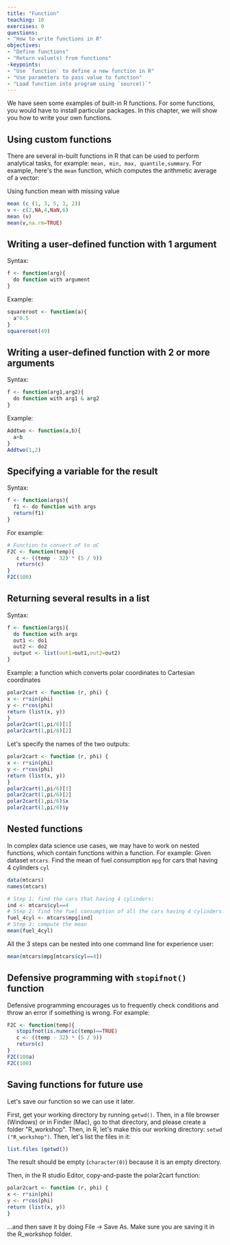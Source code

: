 ```yaml
---
title: "Function"
teaching: 10
exercises: 0
questions:
- "How to write functions in R"
objectives:
- "Define functions"
- "Return value(s) from functions"
-keypoints:
- "Use `function` to define a new function in R"
- "Use parameters to pass value to function"
- "Load function into program using `source()`"
---
```


We have seen some examples of built-in R functions. For some functions, you would have to install particular packages. In this chapter, we will show you how to write your own functions. 

## Using custom functions

There are several in-built functions in R that can be used to perform analytical tasks, for example: `mean, min, max, quantile,summary`.
For example, here's the `mean` function, which computes the arithmetic average of a vector: 

Using function mean with missing value
```r
mean (c (1, 3, 5, 3, 2))
v <- c(2,NA,4,NaN,6)
mean (v)
mean(v,na.rm=TRUE)
```


## Writing a user-defined function with 1 argument
Syntax:

```r
f <- function(arg){
  do function with argument
}
```

Example:

```r
squareroot <- function(a){
  a^0.5
}
squareroot(49)
```
## Writing a user-defined function with 2 or more arguments
Syntax:

```r
f <- function(arg1,arg2){
  do function with arg1 & arg2
}
```

Example:

```r
Addtwo <- function(a,b){
  a+b
}
Addtwo(1,2)
```
## Specifying a variable for the result
Syntax:
```r
f <- function(args){
  f1 <- do function with args
  return(f1)
}
```
For example:
```r
# Function to convert oF to oC
F2C <- function(temp){
   c <- ((temp - 32) * (5 / 9))
   return(c)
}
F2C(100)
```

## Returning several results in a list
Syntax:
```r
f <- function(args){
  do function with args
  out1 <- do1
  out2 <- do2  
  output <- list(out1=out1,out2=out2)
}
```

Example: a function which converts polar coordinates to Cartesian coordinates
```r
polar2cart <- function (r, phi) {
x <- r*sin(phi)
y <- r*cos(phi)
return (list(x, y))
}
polar2cart(1,pi/6)[1] 
polar2cart(1,pi/6)[2] 
```
Let's specify the names of the two outputs:
```r
polar2cart <- function (r, phi) {
x <- r*sin(phi)
y <- r*cos(phi)
return (list(x, y))
}
polar2cart(1,pi/6)[1] 
polar2cart(1,pi/6)[2] 
polar2cart(1,pi/6)$x
polar2cart(1,pi/6)$y 
```

## Nested functions
In complex data science use cases, we may have to work on nested functions, which contain functions within a function.
For example: Given dataset `mtcars`. Find the mean of fuel consumption `mpg` for cars that having 4 cylinders `cyl`

```r
data(mtcars)
names(mtcars)

# Step 1: find the cars that having 4 cylinders:
ind <- mtcars$cyl==4
# Step 2: find the fuel consumption of all the cars having 4 cylinders:
fuel_4cyl <- mtcars$mpg[ind]
# Step 3: compute the mean
mean(fuel_4cyl)
```
All the 3 steps can be nested into one command line for experience user:
```r
mean(mtcars$mpg[mtcars$cyl==4])
```

## Defensive programming with `stopifnot()` function
Defensive programming encourages us to frequently check conditions and throw an error if something is wrong. 
For example:
```r
F2C <- function(temp){
   stopifnot(is.numeric(temp)==TRUE)
   c <- ((temp - 32) * (5 / 9))
   return(c)
}
F2C(100a)
F2C(100)
```
## Saving functions for future use
Let's save our function so we can use it later.

First, get your working directory by running `getwd()`. Then, in a file browser (Windows) or in Finder (Mac), go to that directory, and please create a folder "R_workshop". Then, in R, let's make this our working directory: `setwd ("R_workshop")`. Then, let's list the files in it:

```r
list.files (getwd())
```
The result should be empty (`character(0)`) because it is an empty directory.

Then, in the R studio Editor, copy-and-paste the polar2cart function:
```r
polar2cart <- function (r, phi) {
x <- r*sin(phi)
y <- r*cos(phi)
return (list(x, y))
}
```
...and then save it by doing File -> Save As. Make sure you are saving it in the R_workshop folder.



